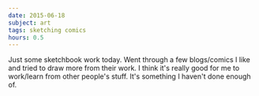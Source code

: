 ```yaml
---
date: 2015-06-18
subject: art
tags: sketching comics
hours: 0.5
---
```


Just some sketchbook work today. Went through a few blogs/comics I like and tried to draw more from their work. I think it's really good for me to work/learn from other people's stuff. It's something I haven't done enough of.